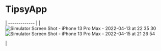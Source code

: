 # TipsyApp
| ------------- |
| 
![Simulator Screen Shot - iPhone 13 Pro Max - 2022-04-13 at 22 35 30](https://user-images.githubusercontent.com/95059726/163217456-df19366a-439c-4a99-9a91-d7a91214d3b4.png)
![Simulator Screen Shot - iPhone 13 Pro Max - 2022-04-15 at 21 26 54](https://user-images.githubusercontent.com/95059726/163582882-fe2d6a53-5fc9-4560-a6b0-1cefb2e9df1e.png)

| 
